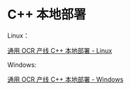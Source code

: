 # C++ 本地部署

Linux：

[通用 OCR 产线 C++ 本地部署 - Linux](./OCR.md)

Windows:

[通用 OCR 产线 C++ 本地部署 - Windows](./OCR_windows.md)
